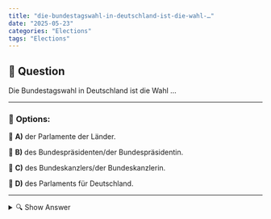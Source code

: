 ```yaml
---
title: "die-bundestagswahl-in-deutschland-ist-die-wahl-…"
date: "2025-05-23"
categories: "Elections"
tags: "Elections"
---
```


## 📌 **Question**

Die Bundestagswahl in Deutschland ist die Wahl …



---

### 📝 **Options:**

🔘 **A)** der Parlamente der Länder.

🔘 **B)** des Bundespräsidenten/der Bundespräsidentin.

🔘 **C)** des Bundeskanzlers/der Bundeskanzlerin.

🔘 **D)** des Parlaments für Deutschland.

---

<details>
  <summary>🔍 Show Answer</summary>

  <p>
💡  <b>Correct Answer:</b>  d
  </p>
  <p>
    📖<b>Explanation:</b>
    Die Bundestagswahl in Deutschland ist ein entscheidendes politisches Ereignis, das alle vier Jahre stattfindet. Sie dient der Wahl der Mitglieder des Bundestags, der legislativen Vertretung Deutschlands. Während der Bundestagswahl wählen die Bürgerinnen und Bürger die Abgeordneten, die dann den Bundeskanzler oder die Bundeskanzlerin ernennen. Diese Wahl unterscheidet sich von anderen, wie z.B. der Wahl der Parlamente der Länder (Landtagswahlen) oder der Wahl des Bundespräsidenten. Daher ist die korrekte Antwort auf die Frage d: des Parlaments für Deutschland.
  </p>
</details>
